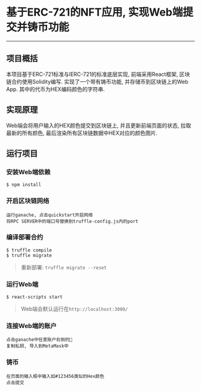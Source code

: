 # 基于ERC-721的NFT应用, 实现Web端提交并铸币功能

---

## 项目概括

本项目基于ERC-721标准与IERC-721的标准底层实现, 前端采用React框架, 区块链合约使用Solidity编写. 实现了一个带有铸币功能, 并存储币到区块链上的Web App.
其中的代币为HEX编码颜色的字符串.

## 实现原理

Web端会将用户输入的HEX颜色提交到区块链上, 并且更新前端页面的状态, 拉取最新的所有颜色, 最后渲染所有区块链数据中HEX对应的颜色图片.

## 运行项目

### 安装Web端依赖

```
$ npm install
```

### 开启区块链网络

```
运行ganache, 点击quickstart开启网络
将RPC SERVER中的端口号替换到truffle-config.js内的port
```

### 编译部署合约

```
$ truffle compile
$ truffle migrate
```

> 重新部署: `truffle migrate --reset`

### 运行Web端

```
$ react-scripts start
```

> Web端会默认运行在`http://localhost:3000/`

### 连接Web端的账户

```
点击ganache中任意账户右侧的🔑
复制私钥, 导入到MetaMask中
```

### 铸币

```
在页面的输入框中输入如#123456类似的Hex颜色
点击提交
```
